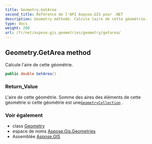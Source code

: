```yaml
---
title: Geometry.GetArea
second_title: Référence de l'API Aspose.GIS pour .NET
description: Geometry méthode. Calcule laire de cette géométrie.
type: docs
weight: 200
url: /fr/net/aspose.gis.geometries/geometry/getarea/
---
```

## Geometry.GetArea method

Calcule l'aire de cette géométrie.

```csharp
public double GetArea()
```

### Return_Value

L'aire de cette géométrie. Somme des aires des éléments de cette géométrie si cette géométrie est une[`GeometryCollection`](../../geometrycollection/) .

### Voir également

* class [Geometry](../)
* espace de noms [Aspose.Gis.Geometries](../../geometry/)
* Assemblée [Aspose.GIS](../../../)


